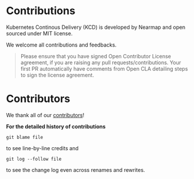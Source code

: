 # Contributions

Kubernetes Continous Delivery (KCD) is developed by Nearmap and open sourced under MIT license.

We welcome all contributions and feedbacks. 

> Please ensure that you have signed Open Contributor License agreement, if you are raising any pull requests/contributions. Your first PR automatically have comments from Open CLA detailing steps to sign the license agreement. 


# Contributors

We thank all of our [contributors](https://github.com/eric1313/kcd/graphs/contributors)!

**For the detailed history of contributions** 

    git blame file

to see line-by-line credits and

    git log --follow file

to see the change log even across renames and rewrites.
